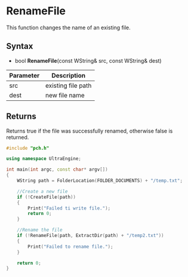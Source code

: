 # RenameFile
This function changes the name of an existing file.

## Syntax 
- bool **RenameFile**(const WString& src, const WString& dest)

| Parameter | Description |
|---|---|
| src | existing file path |
| dest | new file name |

## Returns
Returns true if the file was successfully renamed, otherwise false is returned.

```c++
#include "pch.h"

using namespace UltraEngine;

int main(int argc, const char* argv[])
{
	WString path = FolderLocation(FOLDER_DOCUMENTS) + "/temp.txt";

	//Create a new file
	if (!CreateFile(path))
	{
		Print("Failed ti write file.");
		return 0;
	}

	//Rename the file
	if (!RenameFile(path, ExtractDir(path) + "/temp2.txt"))
	{
		Print("Failed to rename file.");
	}

	return 0;
}
```